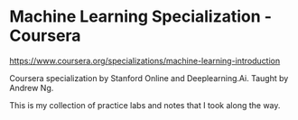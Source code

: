 # Machine Learning Specialization - Coursera

https://www.coursera.org/specializations/machine-learning-introduction

Coursera specialization by Stanford Online and Deeplearning.Ai. Taught by Andrew Ng.

This is my collection of practice labs and notes that I took along the way.
